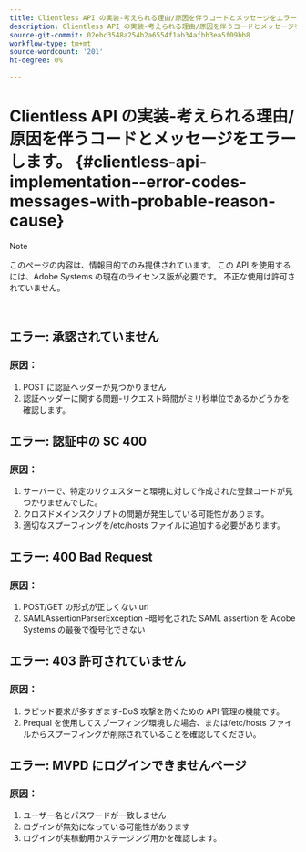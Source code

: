 ```yaml
---
title: Clientless API の実装-考えられる理由/原因を伴うコードとメッセージをエラーします。
description: Clientless API の実装-考えられる理由/原因を伴うコードとメッセージをエラーします。
source-git-commit: 02ebc3548a254b2a6554f1ab34afbb3ea5f09bb8
workflow-type: tm+mt
source-wordcount: '201'
ht-degree: 0%

---
```


# Clientless API の実装-考えられる理由/原因を伴うコードとメッセージをエラーします。 {#clientless-api-implementation--error-codes-messages-with-probable-reason-cause}

>[!NOTE]
>
>このページの内容は、情報目的でのみ提供されています。 この API を使用するには、Adobe Systems の現在のライセンス版が必要です。 不正な使用は許可されていません。

</br>


## エラー: 承認されていません

### 原因：

1. POST に認証ヘッダーが見つかりません
1. 認証ヘッダーに関する問題-リクエスト時間がミリ秒単位であるかどうかを確認します。

## エラー: 認証中の SC 400

### 原因：

1. サーバーで、特定のリクエスターと環境に対して作成された登録コードが見つかりませんでした。
1. クロスドメインスクリプトの問題が発生している可能性があります。
1. 適切なスプーフィングを/etc/hosts ファイルに追加する必要があります。

## エラー: 400 Bad Request

### 原因：

1. POST/GET の形式が正しくない url
1. SAMLAssertionParserException –暗号化された SAML assertion を Adobe Systems の最後で復号化できない

## エラー: 403 許可されていません

### 原因：

1. ラピッド要求が多すぎます-DoS 攻撃を防ぐための API 管理の機能です。
2. Prequal を使用してスプーフィング環境した場合、または/etc/hosts ファイルからスプーフィングが削除されていることを確認してください。

## エラー: MVPD にログインできませんページ

### 原因：

1. ユーザー名とパスワードが一致しません
2. ログインが無効になっている可能性があります
3. ログインが実稼動用かステージング用かを確認します。


<!--

## Related Information

- [Clientless API Reference](/help/authentication/rest-api-reference.md)

-->
